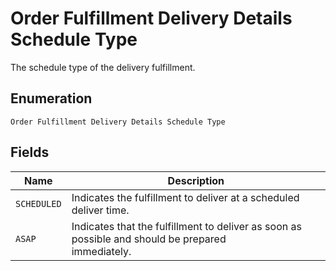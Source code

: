 
# Order Fulfillment Delivery Details Schedule Type

The schedule type of the delivery fulfillment.

## Enumeration

`Order Fulfillment Delivery Details Schedule Type`

## Fields

| Name | Description |
|  --- | --- |
| `SCHEDULED` | Indicates the fulfillment to deliver at a scheduled deliver time. |
| `ASAP` | Indicates that the fulfillment to deliver as soon as possible and should be prepared<br>immediately. |

